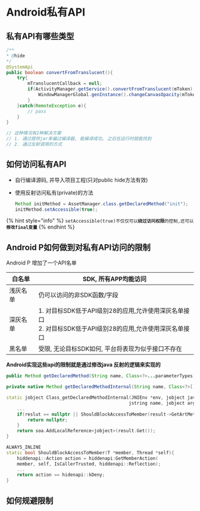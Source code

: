 # Android私有API

## 私有API有哪些类型

```java
/**
* @hide
*/
@SystemApi
public boolean convertFromTranslucent(){
    try{
        mTranslucentCallback = null;
        if(ActivityManager.getService().convertFromTranslucent(mToken)){
            WindowManagerGlobal.genInstance().changeCanvasOpacity(mToken, true);
        }
    }catch(RemoteException e){
        // pass
    }
}

// 这种情况有2种解决方案
// 1. 通过提供jar来骗过编译器, 能编译成功, 之后在运行时就能找到
// 2. 通过反射调用的方式
```

## 如何访问私有API

* 自行编译源码, 并导入项目工程\(只对public hide方法有效\)
* 使用反射访问私有\(private\)的方法

  ```java
  Method initMethod = AssetManager.class.getDeclaredMethod("init");
  initMethod.setAccessible(true);
  ```

{% hint style="info" %}
`setAccessible(true)不仅仅可以`**`绕过访问权限`**`的控制,还可以`**`修改final变量`**
{% endhint %}

## Android P如何做到对私有API访问的限制

Android P 增加了一个API名单

| 白名单   | SDK, 所有APP均能访问                                         |
| -------- | ------------------------------------------------------------ |
| 浅灰名单 | 仍可以访问的非SDK函数/字段                                   |
| 深灰名单 | 1. 对目标SDK低于API级别28的应用,允许使用深灰名单接口 <br />2. 对目标SDK低于API级别28的应用,允许使用深灰名单接口 |
| 黑名单   | 受限, 无论目标SDK如何, 平台将表现为似乎接口不存在            |

**Android实现这些api的限制就是通过修改java 反射的逻辑来实现的**

```java
public Method getDeclaredMethod(String name, Class<?>...parameterTypes)
```

```java
private native Method getDeclaredMethodInternal(String name, Class<?>[] args);
```

```c++
static jobject Class_getDeclaredMethodInternal(JNIEnv *env, jobject javaThis, 
                                              jstring name, jobject args){
    ...
    if(reslut == nullptr || ShouldBlockAccessToMember(result->GetArtMethod(), soa.Self())){
        return nullptr;
    }
    return soa.AddLocalReference<jobject>(result.Get());
}
```

```c++
ALWAYS_INLINE
static bool ShouldBlockAccessToMember(T *member, Thread *self){
    hiddenapi::Action action = hiddenapi:GetMemberAction(
    member, self, IsCallerTrusted, hiddenapi::Reflection);
    ...
    return action == hidenapi::kDeny;
}
```



## 如何规避限制

